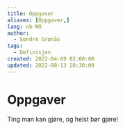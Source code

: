 ```yaml
---
title: Oppgaver
aliases: [Oppgaver,]
lang: nb-NO
author:
  - Sondre Grønås
tags:
  - Definisjon
created: 2022-04-09 02:00:00
updated: 2022-08-13 20:30:09
---
```

# Oppgaver
Ting man kan gjøre, og helst bør gjøre!